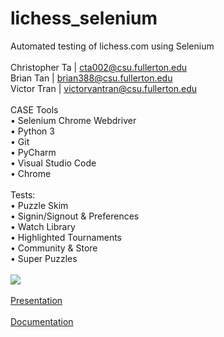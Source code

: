 # lichess_selenium
Automated testing of lichess.com using Selenium\
\
Christopher Ta				|   cta002@csu.fullerton.edu\
Brian Tan 				    |   brian388@csu.fullerton.edu\
Victor Tran				    |   victorvantran@csu.fullerton.edu\
\
CASE Tools\
• Selenium Chrome Webdriver\
• Python 3\
• Git\
• PyCharm\
• Visual Studio Code\
• Chrome\
\
Tests:\
• Puzzle Skim\
• Signin/Signout & Preferences\
• Watch Library\
• Highlighted Tournaments\
• Community & Store\
• Super Puzzles\
\
<img src="add_content/super_puzzles_gif.gif" />\
\
[Presentation](https://docs.google.com/presentation/d/1ZypXDiX9J34VnnOF6mVHuqvyro2TPSnbfv6N53pA7s8/edit?usp=sharing)\
\
[Documentation](https://docs.google.com/document/d/17bs8y6sd8SQSeJhrFoRqXlOseZDi2MWtQWnor2Wv-Xc/edit?usp=sharing)